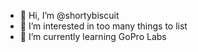 - 👋 Hi, I’m @shortybiscuit
- 👀 I’m interested in too many things to list
- 🌱 I’m currently learning GoPro Labs

<!---
shortybiscuit/shortybiscuit is a ✨ special ✨ repository because its `README.md` (this file) appears on your GitHub profile.
You can click the Preview link to take a look at your changes.
--->
